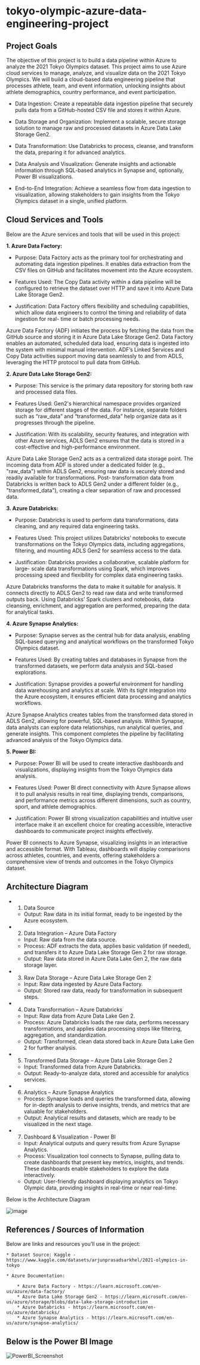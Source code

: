 # tokyo-olympic-azure-data-engineering-project

## Project Goals

The objective of this project is to build a data pipeline within Azure to analyze the 2021 Tokyo
Olympics dataset. This project aims to use Azure cloud services to manage, analyze, and
visualize data on the 2021 Tokyo Olympics. We will build a cloud-based data engineering
pipeline that processes athlete, team, and event information, unlocking insights about athlete
demographics, country performance, and event participation.

  * Data Ingestion: Create a repeatable data ingestion pipeline that securely pulls data from
    a GitHub-hosted CSV file and stores it within Azure.

  * Data Storage and Organization: Implement a scalable, secure storage solution to
    manage raw and processed datasets in Azure Data Lake Storage Gen2.

  * Data Transformation: Use Databricks to process, cleanse, and transform the data,
    preparing it for advanced analytics.

  * Data Analysis and Visualization: Generate insights and actionable information through
    SQL-based analytics in Synapse and, optionally, Power BI visualizations.
    
  * End-to-End Integration: Achieve a seamless flow from data ingestion to visualization,
    allowing stakeholders to gain insights from the Tokyo Olympics dataset in a single,
    unified platform.

## Cloud Services and Tools

Below are the Azure services and tools that will be used in this project:

**1. Azure Data Factory:**

  * Purpose: Data Factory acts as the primary tool for orchestrating and automating
    data ingestion pipelines. It enables data extraction from the CSV files on GitHub
    and facilitates movement into the Azure ecosystem.
       
  * Features Used: The Copy Data activity within a data pipeline will be configured
    to retrieve the dataset over HTTP and save it into Azure Data Lake Storage Gen2.
       
  * Justification: Data Factory offers flexibility and scheduling capabilities, which
    allow data engineers to control the timing and reliability of data ingestion for real-
    time or batch processing needs.
       
Azure Data Factory (ADF) initiates the process by fetching the data from the GitHub
source and storing it in Azure Data Lake Storage Gen2. Data Factory enables an
automated, scheduled data load, ensuring data is ingested into the system with minimal
manual intervention. ADF’s Linked Services and Copy Data activities support moving
data seamlessly to and from ADLS, leveraging the HTTP protocol to pull data from
GitHub.


**2. Azure Data Lake Storage Gen2:**

  * Purpose: This service is the primary data repository for storing both raw and
    processed data files.
    
  * Features Used: Gen2's hierarchical namespace provides organized storage for
    different stages of the data. For instance, separate folders such as “raw_data” and
    “transformed_data” help organize data as it progresses through the pipeline.
    
  * Justification: With its scalability, security features, and integration with other
    Azure services, ADLS Gen2 ensures that the data is stored in a cost-effective and
    high-performance environment.

Azure Data Lake Storage Gen2 acts as a centralized data storage point. The incoming
data from ADF is stored under a dedicated folder (e.g., "raw_data") within ADLS Gen2,
ensuring raw data is securely stored and readily available for transformations. Post-
transformation data from Databricks is written back to ADLS Gen2 under a different
folder (e.g., "transformed_data"), creating a clear separation of raw and processed data.

**3. Azure Databricks:**
   
  * Purpose: Databricks is used to perform data transformations, data cleaning, and
    any required data engineering tasks.
   
  * Features Used: This project utilizes Databricks’ notebooks to execute
    transformations on the Tokyo Olympics data, including aggregations, filtering,
    and mounting ADLS Gen2 for seamless access to the data.
   
  * Justification: Databricks provides a collaborative, scalable platform for large-
    scale data transformations using Spark, which improves processing speed and
    flexibility for complex data engineering tasks.
      
Azure Databricks transforms the data to make it suitable for analysis. It connects
directly to ADLS Gen2 to read raw data and write transformed outputs back. Using
Databricks’ Spark clusters and notebooks, data cleansing, enrichment, and aggregation
are performed, preparing the data for analytical tasks.

**4. Azure Synapse Analytics:**
   
  * Purpose: Synapse serves as the central hub for data analysis, enabling SQL-based
    querying and analytical workflows on the transformed Tokyo Olympics dataset.
     
  * Features Used: By creating tables and databases in Synapse from the transformed
    datasets, we perform data analysis and SQL-based explorations.
    
  * Justification: Synapse provides a powerful environment for handling data
    warehousing and analytics at scale. With its tight integration into the Azure
    ecosystem, it ensures efficient data processing and analytics workflows.
     

Azure Synapse Analytics creates tables from the transformed data stored in ADLS
Gen2, allowing for powerful, SQL-based analysis. Within Synapse, data analysts can
explore data relationships, run analytical queries, and generate insights. This component
completes the pipeline by facilitating advanced analysis of the Tokyo Olympics data.

**5. Power BI:**
   
  * Purpose: Power BI will be used to create interactive dashboards and visualizations,
    displaying insights from the Tokyo Olympics data analysis.
    
  * Features Used: Power BI direct connectivity with Azure Synapse allows it to pull
    analysis results in real time, displaying trends, comparisons, and performance
    metrics across different dimensions, such as country, sport, and athlete
    demographics.
    
  * Justification: Power BI strong visualization capabilities and intuitive user
    interface make it an excellent choice for creating accessible, interactive
    dashboards to communicate project insights effectively.

Power BI connects to Azure Synapse, visualizing insights in an interactive and accessible
format. With Tableau, dashboards will display comparisons across athletes, countries, and
events, offering stakeholders a comprehensive view of trends and outcomes in the Tokyo
Olympics dataset.

## Architecture Diagram

  * 1. Data Source
       
      * Output: Raw data in its initial format, ready to be ingested by the Azure ecosystem.
        
  * 2. Data Integration – Azure Data Factory
       
      * Input: Raw data from the data source.
      * Process: ADF extracts the data, applies basic validation (if needed), and transfers it to
        Azure Data Lake Storage Gen 2 for raw storage.
      * Output: Raw data stored in Azure Data Lake Gen 2, the raw data storage layer.
        
  * 3. Raw Data Storage – Azure Data Lake Storage Gen 2
       
      * Input: Raw data ingested by Azure Data Factory.
      * Output: Stored raw data, ready for transformation in subsequent steps.
        
  * 4. Data Transformation – Azure Databricks
       
      * Input: Raw data from Azure Data Lake Gen 2.
      * Process: Azure Databricks loads the raw data, performs necessary transformations, and
        applies data processing steps like filtering, aggregation, and standardization.
      * Output: Transformed, clean data stored back in Azure Data Lake Gen 2 for further
        analysis.
       
  * 5. Transformed Data Storage – Azure Data Lake Storage Gen 2
       
      * Input: Transformed data from Azure Databricks.
      * Output: Ready-to-analyze data, stored and accessible for analytics services.
        
  * 6. Analytics – Azure Synapse Analytics
       
      * Process: Synapse loads and queries the transformed data, allowing for in-depth analysis
        to derive insights, trends, and metrics that are valuable for stakeholders.
      * Output: Analytical results and datasets, which are ready to be visualized in the next
        stage.
       
  * 7. Dashboard & Visualization - Power BI
       
      * Input: Analytical outputs and query results from Azure Synapse Analytics.
      * Process: Visualization tool connects to Synapse, pulling data to create dashboards that
        present key metrics, insights, and trends. These dashboards enable stakeholders to
        explore the data interactively.
      * Output: User-friendly dashboard displaying analytics on Tokyo Olympic data, providing
        insights in real-time or near real-time.
        
Below is the Architecture Diagram

![image](https://github.com/user-attachments/assets/94af2b2a-b94e-4bf8-931e-943c2f730f3c)


## References / Sources of Information

Below are links and resources you’ll use in the project:

    * Dataset Source: Kaggle - https://www.kaggle.com/datasets/arjunprasadsarkhel/2021-olympics-in-tokyo
    
    * Azure Documentation:
    
        * Azure Data Factory - https://learn.microsoft.com/en-us/azure/data-factory/
        * Azure Data Lake Storage Gen2 - https://learn.microsoft.com/en-us/azure/storage/blobs/data-lake-storage-introduction
        * Azure Databricks - https://learn.microsoft.com/en-us/azure/databricks/
        * Azure Synapse Analytics - https://learn.microsoft.com/en-us/azure/synapse-analytics/

## Below is the Power BI Image

   ![PowerBI_Screenshot](https://github.com/user-attachments/assets/40c40330-372d-4f12-9532-cfcb5706865d)


